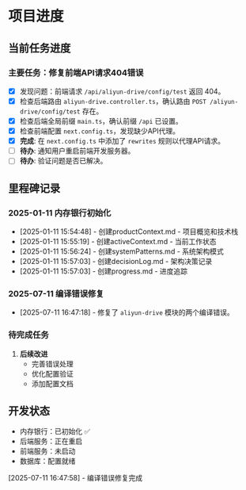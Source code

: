 # 项目进度

## 当前任务进度

### 主要任务：修复前端API请求404错误

- [x] 发现问题：前端请求 `/api/aliyun-drive/config/test` 返回 404。
- [x] 检查后端路由 `aliyun-drive.controller.ts`，确认路由 `POST /aliyun-drive/config/test` 存在。
- [x] 检查后端全局前缀 `main.ts`，确认前缀 `/api` 已设置。
- [x] 检查前端配置 `next.config.ts`，发现缺少API代理。
- [x] **完成**: 在 `next.config.ts` 中添加了 `rewrites` 规则以代理API请求。
- [ ] **待办**: 通知用户重启前端开发服务器。
- [ ] **待办**: 验证问题是否已解决。

## 里程碑记录

### 2025-01-11 内存银行初始化

- [2025-01-11 15:54:48] - 创建productContext.md - 项目概览和技术栈
- [2025-01-11 15:55:19] - 创建activeContext.md - 当前工作状态
- [2025-01-11 15:56:24] - 创建systemPatterns.md - 系统架构模式
- [2025-01-11 15:57:03] - 创建decisionLog.md - 架构决策记录
- [2025-01-11 15:57:03] - 创建progress.md - 进度追踪

### 2025-07-11 编译错误修复

- [2025-07-11 16:47:18] - 修复了 `aliyun-drive` 模块的两个编译错误。

### 待完成任务

1.  **后续改进**
    - 完善错误处理
    - 优化配置验证
    - 添加配置文档

## 开发状态

- 内存银行：已初始化 ✅
- 后端服务：正在重启
- 前端服务：未启动
- 数据库：配置就绪

[2025-07-11 16:47:58] - 编译错误修复完成
